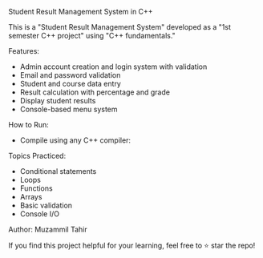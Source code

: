 Student Result Management System in C++

This is a "Student Result Management System" developed as a "1st semester C++ project" using "C++ fundamentals."

Features:

- Admin account creation and login system with validation  
- Email and password validation  
- Student and course data entry  
- Result calculation with percentage and grade  
- Display student results  
- Console-based menu system

How to Run:
- Compile using any C++ compiler:

Topics Practiced:
- Conditional statements
- Loops
- Functions
- Arrays
- Basic validation
- Console I/O

Author:
Muzammil Tahir

If you find this project helpful for your learning, feel free to ⭐ star the repo!
